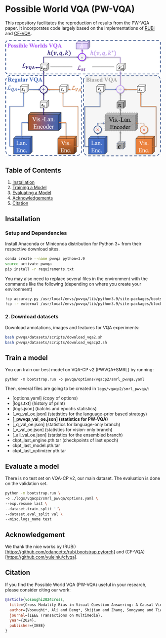# Possible World VQA (PW-VQA)

This repository facilitates the reproduction of results from the PW-VQA paper. It incorporates code largely based on the implementations of [RUBi](https://github.com/cdancette/rubi.bootstrap.pytorch) and [CF-VQA](https://github.com/yuleiniu/cfvqa).

<p align="center">
  <img src="assets/pwvqa.png" />
</p>

## Table of Contents
1. [Installation](#installation)
2. [Training a Model](#training-a-model)
3. [Evaluating a Model](#evaluating-a-model)
4. [Acknowledgements](#acknowledgements)
5. [Citation](#citation)

## Installation

### Setup and Dependencies
Install Anaconda or Miniconda distribution for Python 3+ from their respective download sites.

```bash
conda create --name pwvqa python=3.9
source activate pwvqa
pip install -r requirements.txt
```

You may also need to replace several files in the environment with the commands like the following (depending on where you create your environment)

```bash
!cp accuracy.py /usr/local/envs/pwvqa/lib/python3.9/site-packages/bootstrap/models/metrics
!cp -r external /usr/local/envs/pwvqa/lib/python3.9/site-packages/block/
```

### 2. Download datasets

Download annotations, images and features for VQA experiments:
```bash
bash pwvqa/datasets/scripts/download_vqa2.sh
bash pwvqa/datasets/scripts/download_vqacp2.sh
```


## Train a model

You can train our best model on VQA-CP v2 (PWVQA+SMRL) by running:
```bash?
python -m bootstrap.run -o pwvqa/options/vqacp2/smrl_pwvqa.yaml
```
Then, several files are going to be created in `logs/vqacp2/smrl_pwvqa/`:
- [options.yaml] (copy of options)
- [logs.txt] (history of print)
- [logs.json] (batchs and epochs statistics)
- [\_vq\_val\_oe.json] (statistics for the language-prior based strategy)
- **[\_pwvqa\_val\_oe.json] (statistics for PW-VQA)**
- [\_q\_val\_oe.json] (statistics for language-only branch)
- [\_v\_val\_oe.json] (statistics for vision-only branch)
- [\_all\_val\_oe.json] (statistics for the ensembled branch)
- ckpt_last_engine.pth.tar (checkpoints of last epoch)
- ckpt_last_model.pth.tar
- ckpt_last_optimizer.pth.tar


## Evaluate a model

There is no test set on VQA-CP v2, our main dataset. The evaluation is done on the validation set.

```bash
python -m bootstrap.run \
-o ./logs/vqacp2/smrl_pwvqa/options.yaml \
--exp.resume last \
--dataset.train_split ''\
--dataset.eval_split val \
--misc.logs_name test 
```

## Acknowledgement
We thank the nice works by (RUBi)[https://github.com/cdancette/rubi.bootstrap.pytorch] and (CF-VQA)[https://github.com/yuleiniu/cfvqa]. 

## Citation

If you find the Possible World VQA (PW-VQA) useful in your research, please consider citing our work:

```bibtex
@article{vosoughi2024cross,
  title={Cross Modality Bias in Visual Question Answering: A Causal View with Possible Worlds VQA},
  author={Vosoughi*, Ali and Deng*, Shijian and Zhang, Songyang and Tian, Yapeng and Xu, Chenliang and Luo, Jiebo},
  journal={IEEE Transactions on Multimedia},
  year={2024},
  publisher={IEEE}
}
